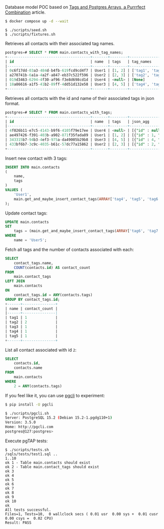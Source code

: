 Database model POC based on [Tags and Postgres Arrays, a Purrrfect Combination](https://www.crunchydata.com/blog/tags-aand-postgres-arrays-a-purrfect-combination) article.

```sh
$ docker compose up -d --wait
```

```
$ ./scripts/seed.sh
$ ./scripts/fixtures.sh
```

Retrieves all contacts with their associated tag names.

```sql
postgres=# SELECT * FROM main.contacts_with_tag_names;
+--------------------------------------+-------+--------+------------------+
| id                                   | name  | tags   | tag_names        |
|--------------------------------------+-------+--------+------------------|
| 0c6f17dd-03a3-484d-b4fb-619fcd9cd4f7 | User1 | [1, 2] | ['tag1', 'tag2'] |
| a270741b-6a1a-4a2f-a847-eb37c522f596 | User2 | [2, 3] | ['tag2', 'tag3'] |
| 019d3463-6294-4f30-af96-f3e8d698cd1d | User4 | <null> | [None]           |
| 18a86616-a1f5-41b2-89ff-4dd51d132e58 | User3 | [4, 5] | ['tag4', 'tag5'] |
+--------------------------------------+-------+--------+------------------+
```

Retrieves all contacts with the id and name of their associated tags in json format.

```sql
postgres=# SELECT * FROM main.contacts_with_tags;
+--------------------------------------+-------+--------+------------------------------------------------------------+
| id                                   | name  | tags   | json_agg                                                   |
|--------------------------------------+-------+--------+------------------------------------------------------------|
| 4f026b11-e7c5-4143-b9f6-4105f79e17ee | User4 | <null> | [{"id" : null, "name" : null}]                             |
| ae497426-f391-403b-a902-871f35fada89 | User1 | [1, 2] | [{"id" : 1, "name" : "tag1"}, {"id" : 2, "name" : "tag2"}] |
| 343315b7-94b3-4ef3-975a-da49005b29b8 | User3 | [4, 5] | [{"id" : 4, "name" : "tag4"}, {"id" : 5, "name" : "tag5"}] |
| 433bf6b7-3c9c-4035-b61c-57dc77a15862 | User2 | [2, 3] | [{"id" : 2, "name" : "tag2"}, {"id" : 3, "name" : "tag3"}] |
+--------------------------------------+-------+--------+------------------------------------------------------------+
```

Insert new contact with 3 tags:

```sql
INSERT INTO main.contacts
(
    name,
    tags
)
VALUES (
    'User1',
    main.get_and_maybe_insert_contact_tags(ARRAY['tag4', 'tag5', 'tag6'])
);
```

Update contact tags:

```sql
UPDATE main.contacts
SET
    tags = (main.get_and_maybe_insert_contact_tags(ARRAY['tag6', 'tag7']))
WHERE
    name = 'User5';
```

Fetch all tags and the number of contacts associated with each:

```sql
SELECT
    contact_tags.name,
    COUNT(contacts.id) AS contact_count
FROM
    main.contact_tags
LEFT JOIN
    main.contacts
ON
    contact_tags.id = ANY(contacts.tags)
GROUP BY contact_tags.id;
+------+---------------+
| name | contact_count |
|------+---------------|
| tag1 | 1             |
| tag2 | 2             |
| tag3 | 1             |
| tag4 | 1             |
| tag5 | 1             |
+------+---------------+
```

List all contact associated with id `2`:

```sql
SELECT
    contacts.id,
    contacts.name
FROM
    main.contacts
WHERE
    2 = ANY(contacts.tags)
```

If you feel like it, you can use [pgcli](https://github.com/dbcli/pgcli) to experiment:

```sh
$ pip install -U pgcli
```

```sh
$ ./scripts/pgcli.sh
Server: PostgreSQL 15.2 (Debian 15.2-1.pgdg110+1)
Version: 3.5.0
Home: http://pgcli.com
postgres@127:postgres>
```

Execute pgTAP tests:

```
$ ./scripts/tests.sh
/sqls/tests/test1.sql ..
1..10
ok 1 - Table main.contacts should exist
ok 2 - Table main.contact_tags should exist
ok 3
ok 4
ok 5
ok 6
ok 7
ok 8
ok 9
ok 10
ok
All tests successful.
Files=1, Tests=10,  0 wallclock secs ( 0.01 usr  0.00 sys +  0.01 cusr  0.00 csys =  0.02 CPU)
Result: PASS
```
